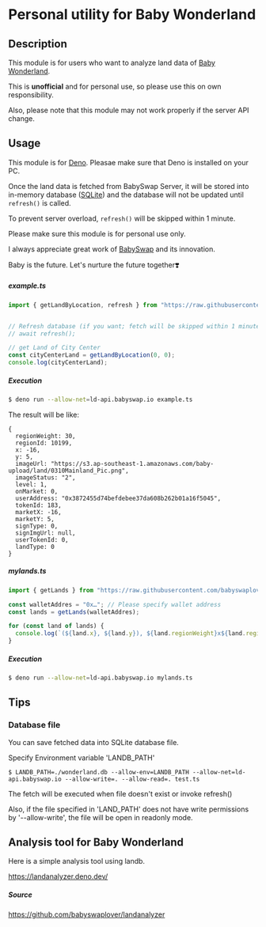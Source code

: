 # Personal utility for Baby Wonderland

## Description

This module is for users who want to analyze land data of [Baby Wonderland](https://land.babyswap.finance/land).

This is **unofficial** and for personal use, so please use this on own responsibility.

Also, please note that this module may not work properly if the server API change.

## Usage

This module is for [Deno](https://deno.land/).  Pleasae make sure that Deno is installed on your PC.

Once the land data is fetched from BabySwap Server, it will be stored into in-memory database ([SQLite](https://www.sqlite.org/)) and the database will not be updated until `refresh()` is called.

To prevent server overload, `refresh()` will be skipped within 1 minute.

Please make sure this module is for personal use only.

I always appreciate great work of [BabySwap](https://babyswap.finance/) and its innovation.

Baby is the future.  Let's nurture the future together❣️

##### example.ts

```typescript
import { getLandByLocation, refresh } from "https://raw.githubusercontent.com/babyswaplover/landb/main/mod.ts";


// Refresh database (if you want; fetch will be skipped within 1 minute from last fetch to prevent server overload)
// await refresh();

// get Land of City Center
const cityCenterLand = getLandByLocation(0, 0);
console.log(cityCenterLand);
```

##### Execution

```bash
$ deno run --allow-net=ld-api.babyswap.io example.ts
```

The result will be like:

```
{
  regionWeight: 30,
  regionId: 10199,
  x: -16,
  y: 5,
  imageUrl: "https://s3.ap-southeast-1.amazonaws.com/baby-upload/land/0310Mainland_Pic.png",
  imageStatus: "2",
  level: 1,
  onMarket: 0,
  userAddress: "0x3872455d74befdebee37da608b262b01a16f5045",
  tokenId: 183,
  marketX: -16,
  marketY: 5,
  signType: 0,
  signImgUrl: null,
  userTokenId: 0,
  landType: 0
}
```

##### mylands.ts

```typescript
import { getLands } from "https://raw.githubusercontent.com/babyswaplover/landb/main/mod.ts";

const walletAddres = "0x…"; // Please specify wallet address
const lands = getLands(walletAddres);

for (const land of lands) {
  console.log(`(${land.x}, ${land.y}), ${land.regionWeight}x${land.regionWeight}`);
}
```

##### Execution

```bash
$ deno run --allow-net=ld-api.babyswap.io mylands.ts
```

## Tips

### Database file

You can save fetched data into SQLite database file.

Specify Environment variable 'LANDB_PATH'

```
$ LANDB_PATH=./wonderland.db --allow-env=LANDB_PATH --allow-net=ld-api.babyswap.io --allow-write=. --allow-read=. test.ts
```

The fetch will be executed when file doesn't exist or invoke refresh()

Also, if the file specified in 'LAND_PATH' does not have write permissions by '--allow-write', the file will be open in readonly mode.

## Analysis tool for Baby Wonderland

Here is a simple analysis tool using landb.

https://landanalyzer.deno.dev/

##### Source

https://github.com/babyswaplover/landanalyzer

